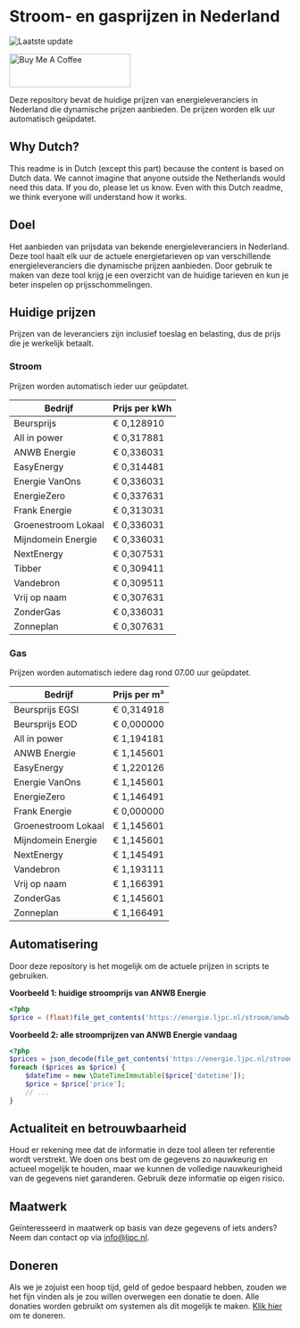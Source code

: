 # Stroom- en gasprijzen in Nederland

![Laatste update](https://img.shields.io/badge/laatste%20update-2024--04--18%2020%3A00%20CET-brightgreen)

<a href="https://www.buymeacoffee.com/Lars-" target="_blank"><img src="https://cdn.buymeacoffee.com/buttons/v2/default-orange.png" alt="Buy Me A Coffee" height="60" style="height: 60px !important;width: 217px !important;" ></a>

Deze repository bevat de huidige prijzen van energieleveranciers in Nederland die dynamische prijzen aanbieden. De prijzen worden elk uur automatisch geüpdatet.

## Why Dutch?

This readme is in Dutch (except this part) because the content is based on Dutch data. We cannot imagine that anyone outside the Netherlands would need this data. If you do, please let us know. Even with this Dutch readme, we think
everyone will understand how it works.

## Doel

Het aanbieden van prijsdata van bekende energieleveranciers in Nederland. Deze tool haalt elk uur de actuele energietarieven op van verschillende energieleveranciers die dynamische prijzen aanbieden. Door gebruik te maken van deze tool
krijg je een overzicht van de huidige tarieven en kun je beter inspelen op prijsschommelingen.

## Huidige prijzen

Prijzen van de leveranciers zijn inclusief toeslag en belasting, dus de prijs die je werkelijk betaalt.

### Stroom

Prijzen worden automatisch ieder uur geüpdatet.

 Bedrijf | Prijs per kWh 
---------|---------------
Beursprijs | € 0,128910
All in power | € 0,317881
ANWB Energie | € 0,336031
EasyEnergy | € 0,314481
Energie VanOns | € 0,336031
EnergieZero | € 0,337631
Frank Energie | € 0,313031
Groenestroom Lokaal | € 0,336031
Mijndomein Energie | € 0,336031
NextEnergy | € 0,307531
Tibber | € 0,309411
Vandebron | € 0,309511
Vrij op naam | € 0,307631
ZonderGas | € 0,336031
Zonneplan | € 0,307631


### Gas

Prijzen worden automatisch iedere dag rond 07.00 uur geüpdatet.

 Bedrijf | Prijs per m³ 
---------|--------------
Beursprijs EGSI | € 0,314918
Beursprijs EOD | € 0,000000
All in power | € 1,194181
ANWB Energie | € 1,145601
EasyEnergy | € 1,220126
Energie VanOns | € 1,145601
EnergieZero | € 1,146491
Frank Energie | € 0,000000
Groenestroom Lokaal | € 1,145601
Mijndomein Energie | € 1,145601
NextEnergy | € 1,145491
Vandebron | € 1,193111
Vrij op naam | € 1,166391
ZonderGas | € 1,145601
Zonneplan | € 1,166491


## Automatisering

Door deze repository is het mogelijk om de actuele prijzen in scripts te gebruiken.

**Voorbeeld 1: huidige stroomprijs van ANWB Energie**

```php
<?php
$price = (float)file_get_contents('https://energie.ljpc.nl/stroom/anwb-energie-nu.txt');

```

**Voorbeeld 2: alle stroomprijzen van ANWB Energie vandaag**

```php
<?php
$prices = json_decode(file_get_contents('https://energie.ljpc.nl/stroom/all-in-power-vandaag.json'),true);
foreach ($prices as $price) {
    $dateTime = new \DateTimeImmutable($price['datetime']);
    $price = $price['price'];
    // ...
}
```

## Actualiteit en betrouwbaarheid

Houd er rekening mee dat de informatie in deze tool alleen ter referentie wordt verstrekt. We doen ons best om de gegevens zo nauwkeurig en actueel mogelijk te houden, maar we kunnen de volledige nauwkeurigheid van de gegevens niet
garanderen. Gebruik deze informatie op eigen risico.

## Maatwerk

Geïnteresseerd in maatwerk op basis van deze gegevens of iets anders? Neem dan contact op
via [info@ljpc.nl](mailto:info@ljpc.nl?subject=Energie%20prijzen).

## Doneren

Als we je zojuist een hoop tijd, geld of gedoe bespaard hebben, zouden we het fijn vinden als je zou willen overwegen een
donatie te doen. Alle donaties worden gebruikt om systemen als dit mogelijk te
maken. [Klik hier](https://www.buymeacoffee.com/Lars-) om te doneren.
